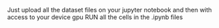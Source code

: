 Just upload all the dataset files on your jupyter notebook and then with access to your device gpu RUN all the cells in the .ipynb files
